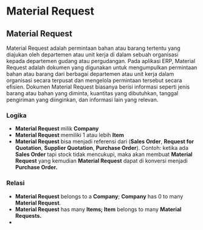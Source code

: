 # Material Request

## Material Request

Material Request adalah permintaan bahan atau barang tertentu yang diajukan oleh departemen atau unit kerja di dalam sebuah organisasi kepada departemen gudang atau pergudangan. Pada aplikasi ERP, Material Request adalah dokumen yang digunakan untuk mengumpulkan permintaan bahan atau barang dari berbagai departemen atau unit kerja dalam organisasi secara terpusat dan mengelola permintaan tersebut secara efisien. Dokumen Material Request biasanya berisi informasi seperti jenis barang atau bahan yang diminta, kuantitas yang dibutuhkan, tanggal pengiriman yang diinginkan, dan informasi lain yang relevan.

### Logika

* **Material Request** milik **Company**
* **Material Request** memiliki 1 atau lebih **Item**
* **Material Request** bisa menjadi referensi dari (**Sales Order**, **Request for Quotation**, **Supplier Quotation**, **Purchase Order**). Contoh: ketika ada **Sales Order** tapi stock tidak mencukupi, maka akan membuat **Material Request** yang kemudian **Material Request** dapat di konversi menjadi **Purchase Order.**

### Relasi

* **Material Request** belongs to a **Company**; **Company** has 0 to many **Material Request**.
* **Material Request** has many **Items; Item** belongs to many **Material Requests.**
* &#x20;

